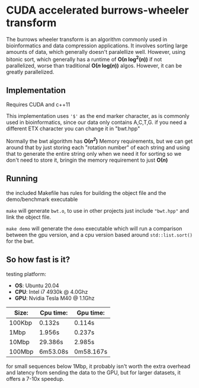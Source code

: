 # CUDA accelerated burrows-wheeler transform
The burrows wheeler transform is an algorithm commonly used in bioinformatics and data compression applications.
It involves sorting large amounts of data, which generally doesn't paralellize well.
However, using bitonic sort, which generally has a runtime of **O(*n* log<sup>2</sup>(*n*))** if not parallelized, worse than traditional **O(*n* log(*n*))** algos. However, it can be greatly parallelized.

## Implementation
Requires CUDA and c++11

This implementation uses `'$'` as the end marker character, as is commonly used in bioinformatics, since our data only contains A,C,T,G. if you need a different ETX character you can change it in "bwt.hpp"

Normally the bwt algorithm has **O(*n<sup>2</sup>*)** Memory requirements, but we can get around that by just storing each "rotation number" of each string and using that to generate the entire string only when we need it for sorting so we don't need to store it, bringin the memory requirement to just **O(*n*)**

## Running
the included Makefile has rules for building the object file and the demo/benchmark executable

`make` will generate `bwt.o`, to use in other projects just include `"bwt.hpp"` and link the object file.

`make demo` will generate the `demo` executable which will run a comparison between the gpu version, and a cpu version based around `std::list.sort()` for the bwt.


## So how fast is it?
testing platform:
* **OS**: Ubuntu 20.04
* **CPU**: Intel i7 4930k @ 4.0Ghz
* **GPU**: Nvidia Tesla M40 @ 1.1Ghz

| Size:  | Cpu time:  |Gpu time:|
|---    |---        |---        |
|100Kbp |0.132s     | 0.114s    |
|1Mbp   |1.956s     | 0.237s    |
|10Mbp  |29.386s    | 2.985s    |
|100Mbp |6m53.08s   | 0m58.167s |

for small sequences below 1Mbp, it probably isn't worth the extra overhead and latency from sending the data to the GPU, but for larger datasets, it offers a 7-10x speedup.
